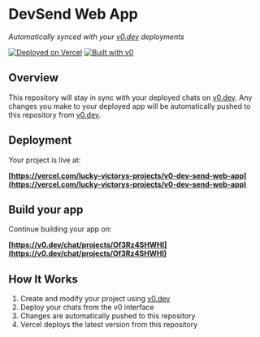 # DevSend Web App

*Automatically synced with your [v0.dev](https://v0.dev) deployments*

[![Deployed on Vercel](https://img.shields.io/badge/Deployed%20on-Vercel-black?style=for-the-badge&logo=vercel)](https://vercel.com/lucky-victorys-projects/v0-dev-send-web-app)
[![Built with v0](https://img.shields.io/badge/Built%20with-v0.dev-black?style=for-the-badge)](https://v0.dev/chat/projects/Of3Rz4SHWHI)

## Overview

This repository will stay in sync with your deployed chats on [v0.dev](https://v0.dev).
Any changes you make to your deployed app will be automatically pushed to this repository from [v0.dev](https://v0.dev).

## Deployment

Your project is live at:

**[https://vercel.com/lucky-victorys-projects/v0-dev-send-web-app](https://vercel.com/lucky-victorys-projects/v0-dev-send-web-app)**

## Build your app

Continue building your app on:

**[https://v0.dev/chat/projects/Of3Rz4SHWHI](https://v0.dev/chat/projects/Of3Rz4SHWHI)**

## How It Works

1. Create and modify your project using [v0.dev](https://v0.dev)
2. Deploy your chats from the v0 interface
3. Changes are automatically pushed to this repository
4. Vercel deploys the latest version from this repository
